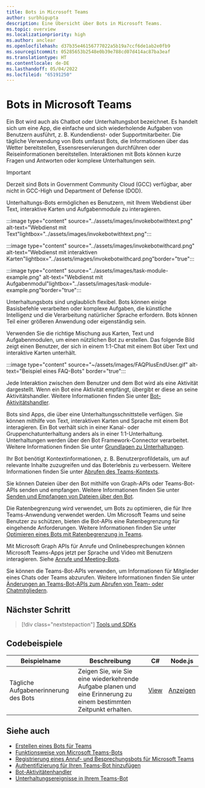 ```yaml
---
title: Bots in Microsoft Teams
author: surbhigupta
description: Eine Übersicht über Bots in Microsoft Teams.
ms.topic: overview
ms.localizationpriority: high
ms.author: anclear
ms.openlocfilehash: d37b35e46156777022a5b19a7ccf6de1ab2e0fb9
ms.sourcegitcommit: 05285653b2548e0b39e788cd07d414ac87ba3eaf
ms.translationtype: HT
ms.contentlocale: de-DE
ms.lasthandoff: 05/04/2022
ms.locfileid: "65191250"
---
```

# <a name="bots-in-microsoft-teams"></a>Bots in Microsoft Teams

Ein Bot wird auch als Chatbot oder Unterhaltungsbot bezeichnet. Es handelt sich um eine App, die einfache und sich wiederholende Aufgaben von Benutzern ausführt, z. B. Kundendienst- oder Supportmitarbeiter. Die tägliche Verwendung von Bots umfasst Bots, die Informationen über das Wetter bereitstellen, Essensreservierungen durchführen oder Reiseinformationen bereitstellen. Interaktionen mit Bots können kurze Fragen und Antworten oder komplexe Unterhaltungen sein.

> [!IMPORTANT]
> Derzeit sind Bots in Government Community Cloud (GCC) verfügbar, aber nicht in GCC-High und Department of Defense (DOD).

Unterhaltungs-Bots ermöglichen es Benutzern, mit Ihrem Webdienst über Text, interaktive Karten und Aufgabenmodule zu interagieren.

:::image type="content" source="../assets/images/invokebotwithtext.png" alt-text="Webdienst mit Text"lightbox="../assets/images/invokebotwithtext.png":::

:::image type="content" source="../assets/images/invokebotwithcard.png" alt-text="Webdienst mit interaktiven Karten"lightbox="../assets/images/invokebotwithcard.png"border="true":::

:::image type="content" source="../assets/images/task-module-example.png" alt-text="Webdienst mit Aufgabenmodul"lightbox="../assets/images/task-module-example.png"border="true":::

Unterhaltungsbots sind unglaublich flexibel. Bots können einige Basisbefehle verarbeiten oder komplexe Aufgaben, die künstliche Intelligenz und die Verarbeitung natürlicher Sprache erfordern. Bots können Teil einer größeren Anwendung oder eigenständig sein.

Verwenden Sie die richtige Mischung aus Karten, Text und Aufgabenmodulen, um einen nützlichen Bot zu erstellen. Das folgende Bild zeigt einen Benutzer, der sich in einem 1:1-Chat mit einem Bot über Text und interaktive Karten unterhält.

:::image type="content" source="~/assets/images/FAQPlusEndUser.gif" alt-text="Beispiel eines FAQ-Bots" border="true":::

Jede Interaktion zwischen dem Benutzer und dem Bot wird als eine Aktivität dargestellt. Wenn ein Bot eine Aktivität empfängt, übergibt er diese an seine Aktivitätshandler. Weitere Informationen finden Sie unter [Bot-Aktivitätshandler](~/bots/bot-basics.md).

Bots sind Apps, die über eine Unterhaltungsschnittstelle verfügen. Sie können mithilfe von Text, interaktiven Karten und Sprache mit einem Bot interagieren. Ein Bot verhält sich in einer Kanal- oder Gruppenchatunterhaltung anders als in einer 1:1-Unterhaltung. Unterhaltungen werden über den Bot Framework-Connector verarbeitet. Weitere Informationen finden Sie unter [Grundlagen zu Unterhaltungen](~/bots/how-to/conversations/conversation-basics.md).

Ihr Bot benötigt Kontextinformationen, z. B. Benutzerprofildetails, um auf relevante Inhalte zuzugreifen und das Boterlebnis zu verbessern. Weitere Informationen finden Sie unter [Abrufen des Teams-Kontexts](~/bots/how-to/get-teams-context.md).

Sie können Dateien über den Bot mithilfe von Graph-APIs oder Teams-Bot-APIs senden und empfangen. Weitere Informationen finden Sie unter [Senden und Empfangen von Dateien über den Bot](~/bots/how-to/bots-filesv4.md).

Die Ratenbegrenzung wird verwendet, um Bots zu optimieren, die für Ihre Teams-Anwendung verwendet werden. Um Microsoft Teams und seine Benutzer zu schützen, bieten die Bot-APIs eine Ratenbegrenzung für eingehende Anforderungen. Weitere Informationen finden Sie unter [Optimieren eines Bots mit Ratenbegrenzung in Teams](~/bots/how-to/rate-limit.md).

Mit Microsoft Graph APIs für Anrufe und Onlinebesprechungen können Microsoft Teams-Apps jetzt per Sprache und Video mit Benutzern interagieren. Siehe [Anrufe und Meeting-Bots](~/bots/calls-and-meetings/calls-meetings-bots-overview.md).

Sie können die Teams-Bot-APIs verwenden, um Informationen für Mitglieder eines Chats oder Teams abzurufen. Weitere Informationen finden Sie unter [Änderungen an Teams-Bot-APIs zum Abrufen von Team- oder Chatmitgliedern](~/resources/team-chat-member-api-changes.md).

<!--- TBD: For quick scanning, see if the above information can be itemized as a list.
--->

## <a name="next-step"></a>Nächster Schritt

> [!div class="nextstepaction"]
> [Tools und SDKs](~/bots/bot-features.md)

## <a name="code-samples"></a>Codebeispiele

|Beispielname | Beschreibung | C# | Node.js |
|----------------|-----------------|--------------|--------------|
| Tägliche Aufgabenerinnerung des Bots| Zeigen Sie, wie Sie eine wiederkehrende Aufgabe planen und eine Erinnerung zu einem bestimmten Zeitpunkt erhalten. | [View](https://github.com/OfficeDev/Microsoft-Teams-Samples/tree/main/samples/bot-daily-task-reminder/csharp) | [Anzeigen](https://github.com/OfficeDev/Microsoft-Teams-Samples/tree/main/samples/bot-daily-task-reminder/nodejs) |

## <a name="see-also"></a>Siehe auch

* [Erstellen eines Bots für Teams](../resources/bot-v3/bots-create.md)
* [Funktionsweise von Microsoft Teams-Bots](/azure/bot-service/bot-builder-basics-teams)
* [Registrierung eines Anruf- und Besprechungsbots für Microsoft Teams](~/bots/calls-and-meetings/registering-calling-bot.md)
* [Authentifizierung für Ihren Teams-Bot hinzufügen](~/bots/how-to/authentication/add-authentication.md)
* [Bot-Aktivitätenhandler](~/bots/bot-basics.md)
* [Unterhaltungsereignisse in Ihrem Teams-Bot](~/bots/how-to/conversations/subscribe-to-conversation-events.md)
